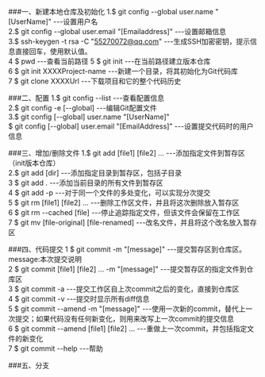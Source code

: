
###一、新建本地仓库及初始化
1.$ git config --global user.name "[UserName]"            ---设置用户名  
2.$ git config --global user.email "[Emailaddress]"       ---设置邮箱信息  
3.$ ssh-keygen -t rsa -C "55270072@qq.com"                 ---生成SSH加密密钥，提示信息直接回车，使用默认值。  
4 $ pwd                                                    ---查看当前路径
5 $ git init                                               ---在当前路径建立版本仓库  
6 $ git init XXXXProject-name                              ---新建一个目录，将其初始化为Git代码库  
7 $ git clone XXXXUrl                                      ---下载项目和它的整个代码历史   


###二、配置
1.$ git config --list                                      ---查看配置信息  
2.$ git config -e [--global]                              ---编辑Git配置文件  
3.$ git config [--global] user.name "[UserName]"  
  $ git config [--global] user.email "[EmailAddress]"   ---设置提交代码时的用户信息  
  


###三、增加/删除文件
1.$ git add [file1] [file2] ...                           ---添加指定文件到暂存区（init版本仓库）  
2.$ git add [dir]                                         ---添加指定目录到暂存区，包括子目录  
3 $ git add .                                              ---添加当前目录的所有文件到暂存区  
4 $ git add -p                                             ---对于同一个文件的多处变化，可以实现分次提交  
5 $ git rm [file1] [file2] ...                            ---删除工作区文件，并且将这次删除放入暂存区  
6 $ git rm --cached [file]                                ---停止追踪指定文件，但该文件会保留在工作区  
7 $ git mv [file-original] [file-renamed]                ---改名文件，并且将这个改名放入暂存区  


###四、代码提交
1 $ git commit -m "[message]"                            ---提交暂存区到仓库区。 message:本次提交说明  
2 $ git commit [file1] [file2] ... -m "[message]"       ---提交暂存区的指定文件到仓库区   
3 $ git commit -a                                         ---提交工作区自上次commit之后的变化，直接到仓库区  
4 $ git commit -v                                         ---提交时显示所有diff信息  
5 $ git commit --amend -m "[message]"                    ---使用一次新的commit，替代上一次提交；如果代码没有任何新变化，则用来改写上一次commit的提交信息  
6 $ git commit --amend [file1] [file2] ...               ---重做上一次commit，并包括指定文件的新变化  
7 $ git commit --help                                     ---帮助  

###五、分支
